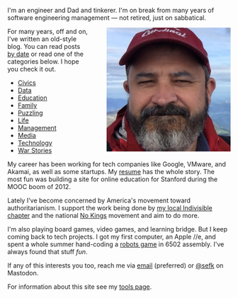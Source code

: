 <!--
.. title: Hi, I'm Sef
.. slug: index
.. date: 2025/08/05
-->

I'm an engineer and Dad and tinkerer. I'm on break from many years of
software engineering management &mdash; not retired, just on sabbatical.

<img src="/f/sef-squint.jpeg" 
     style="float:right; padding-left:40px;"
     alt="Sef squinting in a baseball hat" width=280px>

For many years, off and on, I've written an old-style blog. You
can read posts [by date](posts) or read one of the categories below.
I hope you check it out.

<!-- TODO: auto-generate this list, possibly using Nikola's static_tag_cloud plugin?
Consider showing counts of posts, or maybe sorting by that. -->

<ul class="list-inline">
    <li class="list-inline-item"><a class="reference badge badge-secondary" href="categories/civics/">Civics</a></li>
    <li class="list-inline-item"><a class="reference badge badge-secondary" href="categories/data/">Data</a></li>
    <li class="list-inline-item"><a class="reference badge badge-secondary" href="categories/education/">Education</a></li>
    <li class="list-inline-item"><a class="reference badge badge-secondary" href="categories/family/">Family</a></li>
    <li class="list-inline-item"><a class="reference badge badge-secondary" href="categories/puzzling/">Puzzling</a></li>
    <li class="list-inline-item"><a class="reference badge badge-secondary" href="categories/life/">Life</a></li>
    <li class="list-inline-item"><a class="reference badge badge-secondary" href="categories/management/">Management</a></li>
    <li class="list-inline-item"><a class="reference badge badge-secondary" href="categories/media/">Media</a></li>
    <li class="list-inline-item"><a class="reference badge badge-secondary" href="categories/technology/">Technology</a></li>
    <li class="list-inline-item"><a class="reference badge badge-secondary" href="categories/war-stories/">War Stories</a></li>
</ul>

My career has been working for tech companies like Google, VMware, and Akamai,
as well as some startups. My [resume][] has the whole story. The most fun was
building a site for online education for Stanford during the MOOC boom of 2012.

Lately I've become concerned by America's movement toward authoritarianism. I
support the work being done by [my local Indivisible chapter][imp] and the
national [No Kings][] movement and aim to do more.

I'm also playing board games, video games, and learning bridge. But I keep
coming back to tech projects. I got my first computer, an Apple //e, and spent a
whole summer hand-coding a [robots game][] in 6502 assembly. I've always found
that stuff *fun*.

If any of this interests you too, reach me via [email](mailto:sefklon@gmail.com)
(preferred) or [@sefk](https://hachyderm.io/@sefk) on Mastodon.

For information about this site see my [tools page](tools).
<br>

[imp]: https://indivisiblemp.org/
[No Kings]: https://www.nokings.org/
[resume]: https://rawgithub.com/sefk/sef-resume/master/sef-kloninger-resume.html
[robots game]: http://en.wikipedia.org/wiki/Robots_%28BSD_game%29

